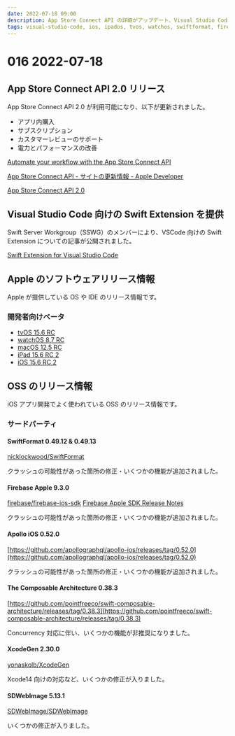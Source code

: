 ```yaml
---
date: 2022-07-18 09:00
description: App Store Connect API の詳細がアップデート、Visual Studio Code 向けの Swift Extension を提供、ほか
tags: visual-studio-code, ios, ipados, tvos, watchos, swiftformat, firebase, apollo, tca
---
```

# 016 2022-07-18

## App Store Connect API 2.0 リリース

App Store Connect API 2.0 が利用可能になり、以下が更新されました。

- アプリ内購入
- サブスクリプション
- カスタマーレビューのサポート
- 電力とパフォーマンスの改善

[Automate your workflow with the App Store Connect API](https://developer.apple.com/news/site-updates/?id=07112022a)

[App Store Connect API - サイトの更新情報 - Apple Developer](https://developer.apple.com/jp/news/site-updates/?id=07112022a)

[App Store Connect API 2.0](https://developer.apple.com/news/releases/?id=07112022d)

## Visual Studio Code 向けの Swift Extension を提供 

Swift Server Workgroup（SSWG）のメンバーにより、VSCode 向けの Swift Extension についての記事が公開されました。

[Swift Extension for Visual Studio Code](https://www.swift.org/blog/vscode-extension/)

## Apple のソフトウェアリリース情報

Apple が提供している OS や IDE のリリース情報です。

### 開発者向けベータ

- [tvOS 15.6 RC](https://developer.apple.com/news/releases/?id=07122022a)
- [watchOS 8.7 RC](https://developer.apple.com/news/releases/?id=07122022b)
- [macOS 12.5 RC](https://developer.apple.com/news/releases/?id=07122022c)
- [iPad 15.6 RC 2](https://developer.apple.com/news/releases/?id=07122022d)
- [iOS 15.6 RC 2](https://developer.apple.com/news/releases/?id=07122022d)

## OSS のリリース情報

iOS アプリ開発でよく使われている OSS のリリース情報です。

### サードパーティ

#### SwiftFormat 0.49.12 & 0.49.13

[nicklockwood/SwiftFormat](https://github.com/nicklockwood/SwiftFormat/releases/tag/0.49.13)

クラッシュの可能性があった箇所の修正・いくつかの機能が追加されました。

#### Firebase Apple 9.3.0

[firebase/firebase-ios-sdk](https://github.com/firebase/firebase-ios-sdk/releases/tag/9.3.0)
[Firebase Apple SDK Release Notes](https://firebase.google.com/support/release-notes/ios#9.3.0)

クラッシュの可能性があった箇所の修正・いくつかの機能が追加されました。

#### Apollo iOS 0.52.0

[https://github.com/apollographql/apollo-ios/releases/tag/0.52.0](https://github.com/apollographql/apollo-ios/releases/tag/0.52.0)

クラッシュの可能性があった箇所の修正・いくつかの機能が追加されました。

#### The Composable Architecture 0.38.3

[https://github.com/pointfreeco/swift-composable-architecture/releases/tag/0.38.3](https://github.com/pointfreeco/swift-composable-architecture/releases/tag/0.38.3)

Concurrency 対応に伴い、いくつかの機能が非推奨になりました。

#### XcodeGen 2.30.0

[yonaskolb/XcodeGen](https://github.com/yonaskolb/XcodeGen/releases/tag/2.30.0)

Xcode14 向けの対応など、いくつかの修正が入りました。

#### SDWebImage 5.13.1

[SDWebImage/SDWebImage](https://github.com/SDWebImage/SDWebImage/releases/tag/5.13.1)

いくつかの修正が入りました。
